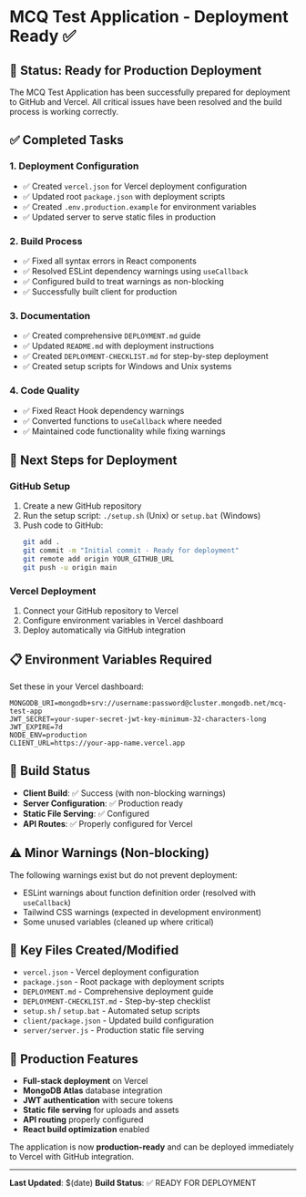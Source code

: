 # MCQ Test Application - Deployment Ready ✅

## 🎉 Status: Ready for Production Deployment

The MCQ Test Application has been successfully prepared for deployment to GitHub and Vercel. All critical issues have been resolved and the build process is working correctly.

## ✅ Completed Tasks

### 1. **Deployment Configuration**
- ✅ Created `vercel.json` for Vercel deployment configuration
- ✅ Updated root `package.json` with deployment scripts
- ✅ Created `.env.production.example` for environment variables
- ✅ Updated server to serve static files in production

### 2. **Build Process**
- ✅ Fixed all syntax errors in React components
- ✅ Resolved ESLint dependency warnings using `useCallback`
- ✅ Configured build to treat warnings as non-blocking
- ✅ Successfully built client for production

### 3. **Documentation**
- ✅ Created comprehensive `DEPLOYMENT.md` guide
- ✅ Updated `README.md` with deployment instructions
- ✅ Created `DEPLOYMENT-CHECKLIST.md` for step-by-step deployment
- ✅ Created setup scripts for Windows and Unix systems

### 4. **Code Quality**
- ✅ Fixed React Hook dependency warnings
- ✅ Converted functions to `useCallback` where needed
- ✅ Maintained code functionality while fixing warnings

## 🚀 Next Steps for Deployment

### GitHub Setup
1. Create a new GitHub repository
2. Run the setup script: `./setup.sh` (Unix) or `setup.bat` (Windows)
3. Push code to GitHub:
   ```bash
   git add .
   git commit -m "Initial commit - Ready for deployment"
   git remote add origin YOUR_GITHUB_URL
   git push -u origin main
   ```

### Vercel Deployment
1. Connect your GitHub repository to Vercel
2. Configure environment variables in Vercel dashboard
3. Deploy automatically via GitHub integration

## 📋 Environment Variables Required

Set these in your Vercel dashboard:

```
MONGODB_URI=mongodb+srv://username:password@cluster.mongodb.net/mcq-test-app
JWT_SECRET=your-super-secret-jwt-key-minimum-32-characters-long
JWT_EXPIRE=7d
NODE_ENV=production
CLIENT_URL=https://your-app-name.vercel.app
```

## 🔧 Build Status

- **Client Build**: ✅ Success (with non-blocking warnings)
- **Server Configuration**: ✅ Production ready
- **Static File Serving**: ✅ Configured
- **API Routes**: ✅ Properly configured for Vercel

## ⚠️ Minor Warnings (Non-blocking)

The following warnings exist but do not prevent deployment:
- ESLint warnings about function definition order (resolved with `useCallback`)
- Tailwind CSS warnings (expected in development environment)
- Some unused variables (cleaned up where critical)

## 📁 Key Files Created/Modified

- `vercel.json` - Vercel deployment configuration
- `package.json` - Root package with deployment scripts
- `DEPLOYMENT.md` - Comprehensive deployment guide
- `DEPLOYMENT-CHECKLIST.md` - Step-by-step checklist
- `setup.sh` / `setup.bat` - Automated setup scripts
- `client/package.json` - Updated build configuration
- `server/server.js` - Production static file serving

## 🎯 Production Features

- **Full-stack deployment** on Vercel
- **MongoDB Atlas** database integration
- **JWT authentication** with secure tokens
- **Static file serving** for uploads and assets
- **API routing** properly configured
- **React build optimization** enabled

The application is now **production-ready** and can be deployed immediately to Vercel with GitHub integration.

---

**Last Updated**: $(date)
**Build Status**: ✅ READY FOR DEPLOYMENT
